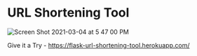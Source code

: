 # URL Shortening Tool
![Screen Shot 2021-03-04 at 5 47 00 PM](https://user-images.githubusercontent.com/30934758/110041026-aae54400-7d11-11eb-9bed-9e034f71f60c.png)

Give it a Try -
https://flask-url-shortening-tool.herokuapp.com/
